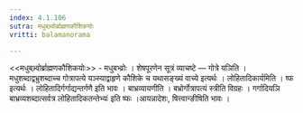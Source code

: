 ```yaml
---
index: 4.1.106
sutra: मधुबभ्र्वोर्ब्राह्मणकौशिकयोः
vritti: balamanorama

---
```

<<मधुबभ्र्वोर्ब्राह्मणकौशिकयोः>> - मधुबभ्व्रोः । शेषपूरणेन सूत्रं व्याचष्टे — गोत्रे यञिति । मधुशब्दाद्वभ्रुशब्दाच्च गोत्रापत्ये यञ्स्याद्वाहृणे कौशिके च यथासङ्ख्यं वाच्ये इत्यर्थः । लोहितादिकार्यमिति । ष्फ इत्यर्थः । लोहितादिर्गर्गाद्यन्तर्गणै इति भावः । बाभ्रव्यायणीति । बभ्रोर्गोत्रापत्यं स्त्रीति विग्रहः । गर्गादियञि बाभ्रव्यशब्दात्सर्वत्र लोहितादिकतन्तेभ्यः॑ इति ष्फः ।आयन्नादेशः, षित्त्वान्ङीषिति भावः । 